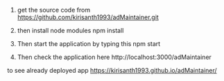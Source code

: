1. get the source code from 
https://github.com/kirisanth1993/adMaintainer.git

2. then install node modules
npm install

3. Then start the application by typing this
npm start

4. Then check the application here
http://localhost:3000/adMaintainer

to see already deployed app
https://kirisanth1993.github.io/adMaintainer/



